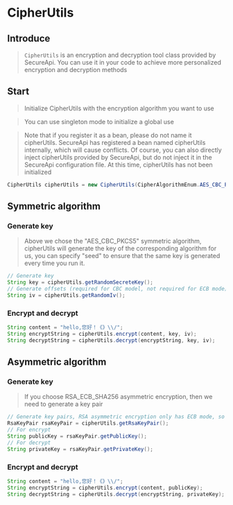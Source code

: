 # CipherUtils

## Introduce

> `CipherUtils` is an encryption and decryption tool class provided by SecureApi. You can use it in your code to achieve more personalized encryption and decryption methods

## Start

> Initialize CipherUtils with the encryption algorithm you want to use

> You can use singleton mode to initialize a global use

> Note that if you register it as a bean, please do not name it cipherUtils. SecureApi has registered a bean named cipherUtils internally, which will cause conflicts. Of course, you can also directly inject cipherUtils provided by SecureApi, but do not inject it in the SecureApi configuration file. At this time, cipherUtils has not been initialized

```java
CipherUtils cipherUtils = new CipherUtils(CipherAlgorithmEnum.AES_CBC_PKCS5);
```

## Symmetric algorithm

### Generate key

> Above we chose the "AES_CBC_PKCS5" symmetric algorithm, cipherUtils will generate the key of the corresponding algorithm for us, you can specify "seed" to ensure that the same key is generated every time you run it.

```java
// Generate key
String key = cipherUtils.getRandomSecreteKey();
// Generate offsets (required for CBC model, not required for ECB mode)
String iv = cipherUtils.getRandomIv();
```

### Encrypt and decrypt

```java
String content = "hello,您好！《》\\/";
String encryptString = cipherUtils.encrypt(content, key, iv);
String decryptString = cipherUtils.decrypt(encryptString, key, iv);
```

## Asymmetric algorithm

### Generate key

> If you choose RSA_ECB_SHA256 asymmetric encryption, then we need to generate a key pair

```java
// Generate key pairs, RSA asymmetric encryption only has ECB mode, so no offsets are required
RsaKeyPair rsaKeyPair = cipherUtils.getRsaKeyPair();
// For encrypt
String publicKey = rsaKeyPair.getPublicKey();
// For decrypt
String privateKey = rsaKeyPair.getPrivateKey();
```

### Encrypt and decrypt

```java
String content = "hello,您好！《》\\/";
String encryptString = cipherUtils.encrypt(content, publicKey);
String decryptString = cipherUtils.decrypt(encryptString, privateKey);
```
